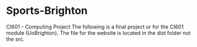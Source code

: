 # Sports-Brighton
CI601 - Computing Project 
The following is a final project or for the CI601 module (UoBrighton).
The file for the website is located in the dist folder not the src. 
